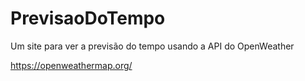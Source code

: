# PrevisaoDoTempo

Um site para ver a previsão do tempo usando a API do OpenWeather

https://openweathermap.org/
